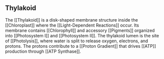 ## Thylakoid  
The [[Thylakoid]] is a disk-shaped membrane structure inside the [[Chloroplast]] where the [[Light-Dependent Reactions]] occur. Its membrane contains [[Chlorophyll]] and accessory [[Pigments]] organized into [[Photosystem I]] and [[Photosystem II]]. The thylakoid lumen is the site of [[Photolysis]], where water is split to release oxygen, electrons, and protons. The protons contribute to a [[Proton Gradient]] that drives [[ATP]] production through [[ATP Synthase]].